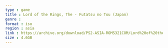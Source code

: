 ```yaml
---
type : game
title : Lord of the Rings, The - Futatsu no Tou (Japan)
genre : 
format : iso
region : asia
link : https://archive.org/download/PS2-ASIA-ROMS321COM/Lord%20of%20the%20Rings%2C%20The%20-%20Futatsu%20no%20Tou%20%28Japan%29.7z
size : 4.6GB
---
```

